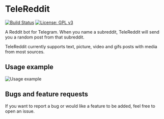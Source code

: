 # TeleReddit
[![Build Status](https://travis-ci.org/fabiosangregorio/telereddit.svg?branch=master)](https://travis-ci.org/fabiosangregorio/telereddit)
[![License: GPL v3](https://img.shields.io/badge/License-GPLv3-blue.svg)](https://www.gnu.org/licenses/gpl-3.0)

A Reddit bot for Telegram. When you name a subreddit, TeleReddit will send you a random post from that subreddit.

TeleReddit currently supports text, picture, video and gifs posts with media from most sources.

## Usage example
![Usage example](https://i.imgur.com/SjjkHarm.jpg)

## Bugs and feature requests
If you want to report a bug or would like a feature to be added, feel free to open an issue.
